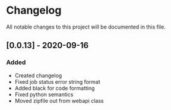 # Changelog
All notable changes to this project will be documented in this file.

## [0.0.13] - 2020-09-16
### Added
  * Created changelog
  * Fixed job status error string format
  * Added black for code  formatting
  * Fixed python semantics
  * Moved zipfile out from webapi class